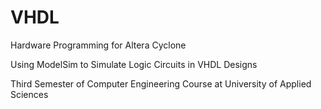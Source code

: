 # VHDL
Hardware Programming for Altera Cyclone

Using ModelSim to Simulate Logic Circuits in VHDL Designs

Third Semester of Computer Engineering Course at University of Applied Sciences